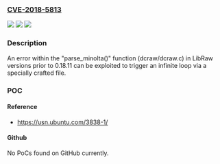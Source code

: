 ### [CVE-2018-5813](https://cve.mitre.org/cgi-bin/cvename.cgi?name=CVE-2018-5813)
![](https://img.shields.io/static/v1?label=Product&message=LibRaw&color=blue)
![](https://img.shields.io/static/v1?label=Version&message=Prior%20to%200.18.11%20&color=brightgreen)
![](https://img.shields.io/static/v1?label=Vulnerability&message=DoS%20(Denial%20of%20Service)%20through%20infinite%20loop&color=brightgreen)

### Description

An error within the "parse_minolta()" function (dcraw/dcraw.c) in LibRaw versions prior to 0.18.11 can be exploited to trigger an infinite loop via a specially crafted file.

### POC

#### Reference
- https://usn.ubuntu.com/3838-1/

#### Github
No PoCs found on GitHub currently.

